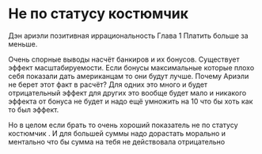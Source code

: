 # Не по статусу костюмчик

Дэн ариэли позитивная иррациональность 
Глава 1
Платить больше за меньше. 

Очень спорные выводы насчёт банкиров и их бонусов. Существует эффект масштабируемости. Если бонусы максимальные которые плохо себя показали дать американцам то они будут лучше.
Почему Ариэли не берет этот факт в расчёт? Для одних это много и будет отрицательный эффект для других это вообще будет мало и никакого эффекта от бонуса не будет и надо ещё умножить на 10 что бы хоть как то был эффект.

Но в целом если брать то очень хороший показатель не по статусу костюмчик . И для большей суммы надо дорастать морально и ментально что бы сумма на тебя не действовала отрицательно